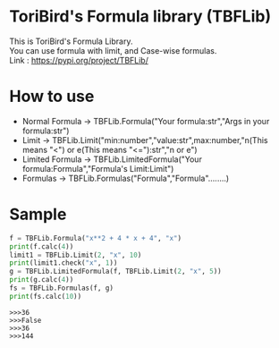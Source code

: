 # ToriBird's Formula library (TBFLib)

This is ToriBird's Formula Library.  
You can use formula with limit, and Case-wise formulas.  
Link : https://pypi.org/project/TBFLib/

# How to use

* Normal Formula -> TBFLib.Formula("Your formula:str","Args in your formula:str")
* Limit -> TBFLib.Limit("min:number","value:str",max:number,"n(This means "<") or e(This means "<="):str","n or e")
* Limited Formula -> TBFLib.LimitedFormula("Your formula:Formula","Formula's Limit:Limit")
* Formulas -> TBFLib.Formulas("Formula","Formula"........)

# Sample

~~~python:sample.py
f = TBFLib.Formula("x**2 + 4 * x + 4", "x")
print(f.calc(4))
limit1 = TBFLib.Limit(2, "x", 10)
print(limit1.check("x", 1))
g = TBFLib.LimitedFormula(f, TBFLib.Limit(2, "x", 5))
print(g.calc(4))
fs = TBFLib.Formulas(f, g)
print(fs.calc(10))
~~~

~~~
>>>36
>>>False
>>>36
>>>144
~~~

